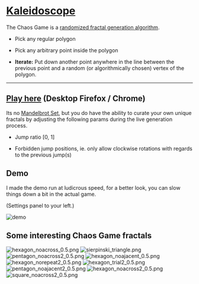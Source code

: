 # [Kaleidoscope](https://ms-jpq.github.io/kaleidoscope/)

The Chaos Game is a [randomized fractal generation algorithm](https://en.wikipedia.org/wiki/Iterated_function_system).

- Pick any regular polygon

- Pick any arbitrary point inside the polygon

- **Iterate:** Put down another point anywhere in the line between the previous point and a random (or algorithmically chosen) vertex of the polygon.

---

## [Play here](https://ms-jpq.github.io/kaleidoscope-page/) (Desktop Firefox / Chrome)

Its no [Mandelbrot Set](https://en.wikipedia.org/wiki/Mandelbrot_set), but you do have the ability to curate your own unique fractals by adjusting the following params during the live generation process.

- Jump ratio [0, 1]

- Forbidden jump positions, ie. only allow clockwise rotations with regards to the previous jump(s)

## Demo

I made the demo run at ludicrous speed, for a better look, you can slow things down a bit in the actual game.

(Settings panel to your left.)

![demo](https://raw.githubusercontent.com/ms-jpq/Kaleidoscope/kaleidoscope/_assets/demo_heavy.gif)

## Some interesting Chaos Game fractals

![hexagon_noacross_0.5.png](https://raw.githubusercontent.com/ms-jpq/Kaleidoscope/kaleidoscope/_assets/hexagon_noacross_0.5.png)
![sierpinski_triangle.png](https://raw.githubusercontent.com/ms-jpq/Kaleidoscope/kaleidoscope/_assets/sierpinski_triangle.png)
![pentagon_noacross2_0.5.png](https://raw.githubusercontent.com/ms-jpq/Kaleidoscope/kaleidoscope/_assets/pentagon_noacross2_0.5.png)
![hexagon_noajacent_0.5.png](https://raw.githubusercontent.com/ms-jpq/Kaleidoscope/kaleidoscope/_assets/hexagon_noajacent_0.5.png)
![hexagon_norepeat2_0.5.png](https://raw.githubusercontent.com/ms-jpq/Kaleidoscope/kaleidoscope/_assets/hexagon_norepeat2_0.5.png)
![hexagon_trial2_0.5.png](https://raw.githubusercontent.com/ms-jpq/Kaleidoscope/kaleidoscope/_assets/hexagon_trial2_0.5.png)
![pentagon_noajacent2_0.5.png](https://raw.githubusercontent.com/ms-jpq/Kaleidoscope/kaleidoscope/_assets/pentagon_noajacent2_0.5.png)
![hexagon_noacross2_0.5.png](https://raw.githubusercontent.com/ms-jpq/Kaleidoscope/kaleidoscope/_assets/hexagon_noacross2_0.5.png)
![square_noacross2_0.5.png](https://raw.githubusercontent.com/ms-jpq/Kaleidoscope/kaleidoscope/_assets/square_noacross2_0.5.png)
